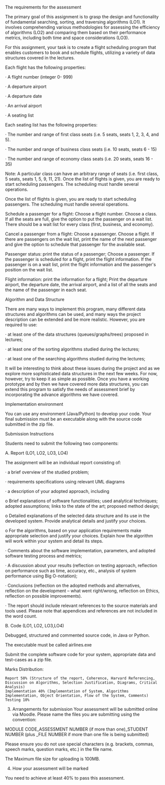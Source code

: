 The requirements for the assessment 

The primary goal of this assignment is to grasp the design and functionality of fundamental searching, sorting, and traversing algorithms (LO1). It involves comprehending various methodologies for assessing the efficiency of algorithms (LO2) and comparing them based on their performance metrics, including both time and space considerations (LO3).

For this assignment, your task is to create a flight scheduling program that enables customers to book and schedule flights, utilizing a variety of data structures covered in the lectures.

Each flight has the following properties:

·        A flight number (integer 0- 999)      

·        A departure airport   

·        A departure date        

·        An arrival airport      

·        A seating list 

Each seating list has the following properties:

·       The number and range of first class seats (i.e. 5 seats, seats 1, 2, 3, 4, and 5).

·       The number and range of business class seats (i.e. 10 seats, seats 6 - 15)

·       The number and range of economy class seats (i.e. 20 seats, seats 16 - 35)

 

Note: A particular class can have an arbitrary range of seats (i.e. first class, 5 seats, seats 1, 5, 9, 11, 21). Once the list of flights is given, you are ready to start scheduling passengers. The scheduling must handle several operations.

Once the list of flights is given, you are ready to start scheduling passengers. The scheduling must handle several operations.

Schedule a passenger for a flight: Choose a flight number. Choose a class. If all the seats are full, give the option to put the passenger on a wait list. There should be a wait list for every class (first, business, and economy).

Cancel a passenger from a flight: Choose a passenger. Choose a flight. If there are passengers on the wait list, print the name of the next passenger and give the option to schedule that passenger for the available seat.

Passenger status: print the status of a passenger; Choose a passenger. If the passenger is scheduled for a flight, print the flight information. If the passenger is on a wait list, print the flight information and the passenger's position on the wait list.

Flight information: print the information for a flight; Print the departure airport, the departure date, the arrival airport, and a list of all the seats and the name of the passenger in each seat.

Algorithm and Data Structure

There are many ways to implement this program, many different data structures and algorithms can be used, and many ways the project description can be extended and be more realistic. However, you are required to use:

·       at least one of the data structures (queues/graphs/trees) proposed in lectures;

·       at least one of the sorting algorithms studied during the lectures;

·       at least one of the searching algorithms studied during the lectures;

It will be interesting to think about these issues during the project and as we explore more sophisticated data structures in the next few weeks. For now, however, try to keep it as simple as possible. Once you have a working prototype and by then we have covered more data structures, you can extend this program to satisfy the needs of assessment brief by incorporating the advance algorithms we have covered.

Implementation environment

You can use any environment (Java/Python) to develop your code. Your final submission must be an executable along with the source code submitted in the zip file.

Submission Instructions

Students need to submit the following two components:

A.    Report (LO1, LO2, LO3, LO4)

The assignment will be an individual report consisting of:

·           a brief overview of the studied problem;

·           requirements specifications using relevant UML diagrams

·           a description of your adopted approach, including

o   Brief explanations of software functionalities; used analytical techniques; adopted assumptions; links to the state of the art; proposed method design;

o   Detailed explanations of the selected data structure and its use in the developed system. Provide analytical details and justify your choices.

o   For the algorithms, based on your application requirements make appropriate selection and justify your choices. Explain how the algorithm will work within your system and detail its steps.

 ·           Comments about the software implementation, parameters, and adopted software testing process and metrics;

·           A discussion about your results (reflection on testing approach, reflection on performance such as time, accuracy, etc., analysis of system performance using Big O-notation);

·           Conclusions (reflection on the adopted methods and alternatives, reflection on the development – what went right/wrong, reflection on Ethics, reflection on possible improvements).

·           The report should include relevant references to the source materials and tools used. Please note that appendices and references are not included in the word count.

 

B.    Code (LO1, LO2, LO3,LO4)

Debugged, structured and commented source code, in Java or Python.

The executable must be called airlines.exe

Submit the complete software code for your system, appropriate data and test-cases as a zip file.

Marks Distribution:

    Report 50% (Structure of the report, Coherence, Harvard Referencing, Discussion on Algorithms, Selection Justification, Diagrams, Critical Analysis)
    Implementation 40% (Implementation of System, Algorithms Implementation, Object Orientation, Flow of the System, Comments)
    Testing 10%

3. Arrangements for submission 
Your assessment will be submitted online via Moodle. Please name the files you are submitting using the convention:

MODULE CODE_ASSESSMENT NUMBER (if more than one)_STUDENT NUMBER (plus _FILE NUMBER if more than one file is being submitted)

Please ensure you do not use special characters (e.g. brackets, commas, speech marks, question marks, etc.) in the file name.

The Maximum file size for uploading is 100MB.  

4. How your assessment will be marked 

You need to achieve at least 40% to pass this assessment.

